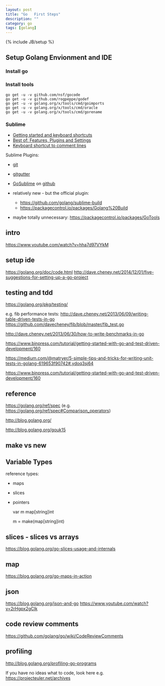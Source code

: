 ```yaml
---
layout: post
title: "Go   First Steps"
description: ""
category: go
tags: [golang]
---
```

{% include JB/setup %}



## Setup Golang Envionment and IDE


### Install go


### Install tools

    go get -u -v github.com/nsf/gocode
    go get -u -v github.com/rogpeppe/godef
    go get -u -v golang.org/x/tools/cmd/goimports
    go get -u -v golang.org/x/tools/cmd/oracle
    go get -u -v golang.org/x/tools/cmd/gorename



### Sublime

* [Getting started and keyboard shortcuts](https://scotch.io/bar-talk/the-complete-visual-guide-to-sublime-text-3-getting-started-and-keyboard-shortcuts)
* [Best of: Features, Plugins and Settings](https://scotch.io/bar-talk/best-of-sublime-text-3-features-plugins-and-settings)
* [Keyboard shortcut to comment lines](http://stackoverflow.com/questions/17742781/keyboard-shortcut-to-comment-lines-in-sublime-text-3)


Sublime Plugins:

* [git](https://packagecontrol.io/packages/Git)
* [gitgutter](https://github.com/jisaacks/GitGutter)

* [GoSublime](https://packagecontrol.io/packages/GoSublime) on [github](https://github.com/DisposaBoy/GoSublime)


* relatively new - but the official plugin:
  * <https://github.com/golang/sublime-build>
  * <https://packagecontrol.io/packages/Golang%20Build>

* maybe totally unnecessary: <https://packagecontrol.io/packages/GoTools>




## intro
<https://www.youtube.com/watch?v=hha7d97VYkM>



## setup ide
<https://golang.org/doc/code.html>
<http://dave.cheney.net/2014/12/01/five-suggestions-for-setting-up-a-go-project>


## testing and tdd
<https://golang.org/pkg/testing/>

e.g. fib performance tests: 
<http://dave.cheney.net/2013/06/09/writing-table-driven-tests-in-go>
<https://github.com/davecheney/fib/blob/master/fib_test.go>

<http://dave.cheney.net/2013/06/30/how-to-write-benchmarks-in-go>


<https://www.binpress.com/tutorial/getting-started-with-go-and-test-driven-development/160>

<https://medium.com/@matryer/5-simple-tips-and-tricks-for-writing-unit-tests-in-golang-619653f90742#.ydoq3sj64>

<https://www.binpress.com/tutorial/getting-started-with-go-and-test-driven-development/160>




## reference

<https://golang.org/ref/spec>
(e.g. <https://golang.org/ref/spec#Comparison_operators>)


<http://blog.golang.org/>


<http://blog.golang.org/gouk15>




## make vs new



## Variable Types

reference types:

* maps 
* slices
* pointers

    var m map[string]int

    m = make(map[string]int)


## slices - slices vs arrays
<https://blog.golang.org/go-slices-usage-and-internals>

## map
<https://blog.golang.org/go-maps-in-action>


## json
<https://blog.golang.org/json-and-go>
<https://www.youtube.com/watch?v=2rHgpx2gClk>


## code review comments
<https://github.com/golang/go/wiki/CodeReviewComments>


## profiling
<http://blog.golang.org/profiling-go-programs>




If you have no ideas what to code, look here e.g. https://projecteuler.net/archives
